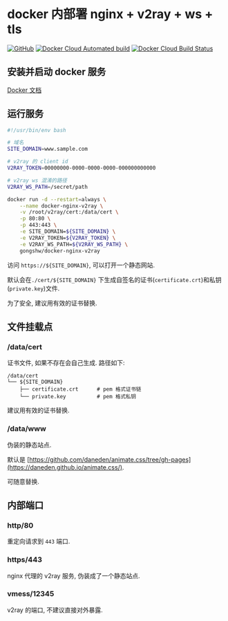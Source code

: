 # docker 内部署 nginx + v2ray + ws + tls

[![GitHub](https://img.shields.io/github/license/gongshw/docker-nginx-v2ray)](https://github.com/gongshw/docker-nginx-v2ray/blob/master/LICENSE)
[![Docker Cloud Automated build](https://img.shields.io/docker/cloud/automated/gongshw/docker-nginx-v2ray)](https://hub.docker.com/r/gongshw/docker-nginx-v2ray)
[![Docker Cloud Build Status](https://img.shields.io/docker/cloud/build/gongshw/docker-nginx-v2ray)](https://hub.docker.com/r/gongshw/docker-nginx-v2ray/builds)


## 安装并启动 docker 服务

[Docker 文档](https://docs.docker.com/install/)

## 运行服务

```bash
#!/usr/bin/env bash

# 域名
SITE_DOMAIN=www.sample.com

# v2ray 的 client id
V2RAY_TOKEN=00000000-0000-0000-0000-000000000000

# v2ray ws 混淆的路径
V2RAY_WS_PATH=/secret/path

docker run -d --restart=always \
    --name docker-nginx-v2ray \
    -v /root/v2ray/cert:/data/cert \
    -p 80:80 \
    -p 443:443 \
    -e SITE_DOMAIN=${SITE_DOMAIN} \
    -e V2RAY_TOKEN=${V2RAY_TOKEN} \
    -e V2RAY_WS_PATH=${V2RAY_WS_PATH} \
    gongshw/docker-nginx-v2ray
```

访问 `https://${SITE_DOMAIN}`, 可以打开一个静态网站.

默认会在`./cert/${SITE_DOMAIN}` 下生成自签名的证书(`certificate.crt`)和私钥(`private.key`)文件.

为了安全, 建议用有效的证书替换.

## 文件挂载点

### /data/cert

证书文件, 如果不存在会自己生成. 路径如下:
```
/data/cert
└── ${SITE_DOMAIN}
    ├── certificate.crt      # pem 格式证书链
    └── private.key          # pem 格式私钥
```
建议用有效的证书替换.

### /data/www

伪装的静态站点. 

默认是 [https://github.com/daneden/animate.css/tree/gh-pages](https://daneden.github.io/animate.css/). 

可随意替换.

## 内部端口

### http/80

重定向请求到 `443` 端口.

### https/443

nginx 代理的 v2ray 服务, 伪装成了一个静态站点.

### vmess/12345

v2ray 的端口, 不建议直接对外暴露.
